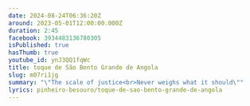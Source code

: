 ```yaml
---
date: 2024-08-24T06:36:20Z
around: 2023-05-01T12:00:00.000Z
duration: 2:45
facebook: 3934483136780305
isPublished: true
hasThumb: true
youtube_id: ynJ3QQ1fqWc
title: toque de São Bento Grande de Angola
slug: m07ri1jg
summary: "\"The scale of justice<br>Never weighs what it should\""
lyrics: pinheiro-besouro/toque-de-sao-bento-grande-de-angola
---
```


